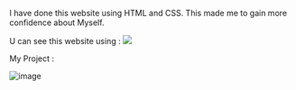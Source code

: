 I have done this website using HTML and CSS. This made me to gain more confidence about Myself.

U can see this website using : <a href="https://fancy-strudel-f0c8af.netlify.app"><img src="https://upload.wikimedia.org/wikipedia/commons/b/b8/Netlify_logo.svg"></a>

My Project :

 ![image](https://user-images.githubusercontent.com/106330766/181270833-b627081a-d87c-4764-8fca-6af980c2979c.png)

